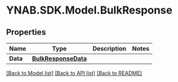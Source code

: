 # YNAB.SDK.Model.BulkResponse
## Properties

Name | Type | Description | Notes
------------ | ------------- | ------------- | -------------
**Data** | [**BulkResponseData**](BulkResponseData.md) |  | 

[[Back to Model list]](../README.md#documentation-for-models) [[Back to API list]](../README.md#documentation-for-api-endpoints) [[Back to README]](../README.md)

